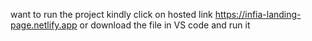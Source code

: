 want to run the project kindly click on hosted link https://infia-landing-page.netlify.app
or download the file in VS code and run it 
